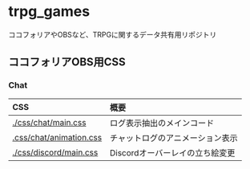 # trpg_games
ココフォリアやOBSなど、TRPGに関するデータ共有用リポジトリ

## ココフォリアOBS用CSS
### Chat
|CSS|概要|
|:-|:-|
|[./css/chat/main.css](./css/chat/main.css)|ログ表示抽出のメインコード|
|[.css/chat/animation.css](./css/chat/animation.css)|チャットログのアニメーション表示|
|[./css/discord/main.css](./css/discord/main.css)|Discordオーバーレイの立ち絵変更|
